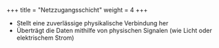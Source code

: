 +++
title = "Netzzugangsschicht"
weight = 4
+++

- Stellt eine zuverlässige physikalische Verbindung her
- Überträgt die Daten mithilfe von physischen Signalen (wie Licht oder elektrischem Strom)